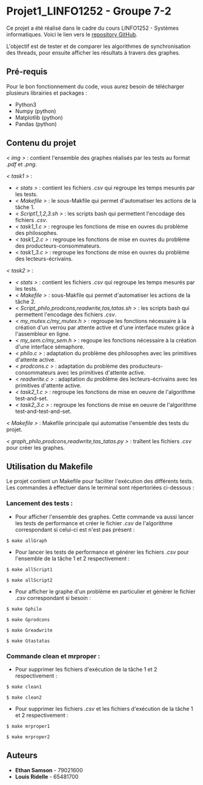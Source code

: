 # Projet1_LINFO1252 - Groupe 7-2

Ce projet a été réalisé dans le cadre du cours LINFO1252 - Systèmes informatiques. Voici le lien vers le [repository GitHub](https://github.com/EthSamson/Projet1_LINFO1252).

L'objectif est de tester et de comparer les algorithmes de synchronisation des threads, pour ensuite afficher les résultats à travers des graphes.

## Pré-requis

Pour le bon fonctionnement du code, vous aurez besoin de télécharger plusieurs librairies et packages :

- Python3
- Numpy (python)
- Matplotlib (python)
- Pandas (python)

## Contenu du projet

*< img >* : contient l'ensemble des graphes réalisés par les tests au format *.pdf* et *.png*.

*< task1 >* :
- *< stats >* : contient les fichiers *.csv* qui regroupe les temps mesurés par les tests.
- *< Makefile >* : le sous-Makfile qui permet d'automatiser les actions de la tâche 1.
- *< Script1_1,2,3.sh >* : les scripts bash qui permettent l'encodage des fichiers *.csv*.
- *< task1_1.c >* : regroupe les fonctions de mise en ouvres du problème des philosophes.
- *< task1_2.c >* : regroupe les fonctions de mise en ouvres du problème des producteurs-consommateurs.
- *< task1_3.c >* : regroupe les fonctions de mise en ouvres du problème des lecteurs-écrivains.

*< task2 >* :
- *< stats >* : contient les fichiers *.csv* qui regroupe les temps mesurés par les tests.
- *< Makefile >* : sous-Makfile qui permet d'automatiser les actions de la tâche 2.
- *< Script_philo,prodcons,readwrite,tas,tatas.sh >* : les scripts bash qui permettent l'encodage des fichiers *.csv*.
- *< my_mutex.c/my_mutex.h >* : regroupe les fonctions nécessaire à la création d'un verrou par attente active et d'une interface mutex grâce à l'assembleur en ligne.
- *< my_sem.c/my_sem.h >* :  regoupe les fonctions nécessaire à la création d'une interface sémaphore.
- *< philo.c >* : adaptation du problème des philosophes avec les primitives d'attente active.
- *< prodcons.c >* : adaptation du problème des producteurs-consommateurs avec les primitives d'attente active.
- *< readwrite.c >* : adaptation du problème des lecteurs-écrivains avec les primitives d'attente active.
- *< task2_1.c >* : regroupe les fonctions de mise en oeuvre de l'algorithme test-and-set.
- *< task2_3.c >* : regroupe les fonctions de mise en oeuvre de l'algorithme test-and-test-and-set.

*< Makefile >* : Makefile principale qui automatise l'ensemble des tests du projet.

*< graph_philo,prodcons,readwrite,tas_tatas.py >* : traîtent les fichiers *.csv* pour créer les graphes.


## Utilisation du Makefile

Le projet contient un Makefile pour faciliter l'exécution des différents tests.
Les commandes à effectuer dans le terminal sont répertoriées ci-dessous :

### Lancement des tests :

- Pour afficher l'ensemble des graphes. Cette commande va aussi lancer les tests de performance et créer le fichier *.csv* de l'algorithme correspondant si celui-ci est n'est pas présent : 
```
$ make allGraph
```

- Pour lancer les tests de performance et générer les fichiers *.csv* pour l'ensemble de la tâche 1 et 2 respectivement :
```
$ make allScript1
```
```
$ make allScript2
```

- Pour afficher le graphe d'un problème en particulier et générer le fichier *.csv* correspondant si besoin :
```
$ make Gphilo
```
```
$ make Gprodcons
```
```
$ make Greadwrite
```
```
$ make Gtastatas
```

### Commande clean et mrproper :

- Pour supprimer les fichiers d'exécution de la tâche 1 et 2 respectivement :
```
$ make clean1
```
```
$ make clean2
```

- Pour supprimer les fichiers *.csv* et les fichiers d'exécution de la tâche 1 et 2 respectivement :
```
$ make mrproper1
```
```
$ make mrproper2
```

## Auteurs

- **Ethan Samson** - 79021600
- **Louis Ridelle** - 65481700